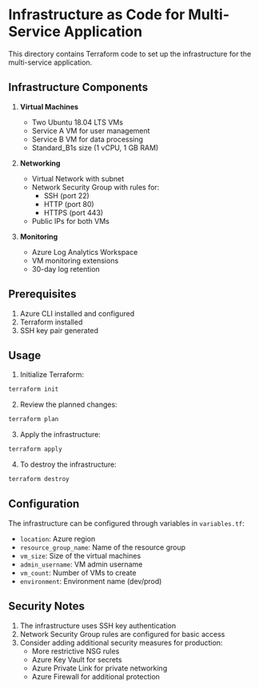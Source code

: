# Infrastructure as Code for Multi-Service Application

This directory contains Terraform code to set up the infrastructure for the multi-service application.

## Infrastructure Components

1. **Virtual Machines**
   - Two Ubuntu 18.04 LTS VMs
   - Service A VM for user management
   - Service B VM for data processing
   - Standard_B1s size (1 vCPU, 1 GB RAM)

2. **Networking**
   - Virtual Network with subnet
   - Network Security Group with rules for:
     - SSH (port 22)
     - HTTP (port 80)
     - HTTPS (port 443)
   - Public IPs for both VMs

3. **Monitoring**
   - Azure Log Analytics Workspace
   - VM monitoring extensions
   - 30-day log retention

## Prerequisites

1. Azure CLI installed and configured
2. Terraform installed
3. SSH key pair generated

## Usage

1. Initialize Terraform:
```bash
terraform init
```

2. Review the planned changes:
```bash
terraform plan
```

3. Apply the infrastructure:
```bash
terraform apply
```

4. To destroy the infrastructure:
```bash
terraform destroy
```

## Configuration

The infrastructure can be configured through variables in `variables.tf`:
- `location`: Azure region
- `resource_group_name`: Name of the resource group
- `vm_size`: Size of the virtual machines
- `admin_username`: VM admin username
- `vm_count`: Number of VMs to create
- `environment`: Environment name (dev/prod)

## Security Notes

1. The infrastructure uses SSH key authentication
2. Network Security Group rules are configured for basic access
3. Consider adding additional security measures for production:
   - More restrictive NSG rules
   - Azure Key Vault for secrets
   - Azure Private Link for private networking
   - Azure Firewall for additional protection 